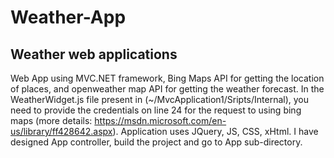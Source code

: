 # Weather-App
Weather web applications 
------------------------
Web App using MVC.NET framework, Bing Maps API for getting the location of places, and openweather map API for getting the weather forecast.
In the WeatherWidget.js file present in (~/MvcApplication1/Sripts/Internal), you need to provide the credentials on line 24 for the request to using bing maps (more details: https://msdn.microsoft.com/en-us/library/ff428642.aspx).
Application uses JQuery, JS, CSS, xHtml.
I have designed App controller, build the project and go to App sub-directory.